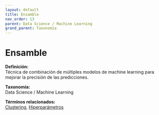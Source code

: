 ```yaml
---
layout: default
title: Ensamble
nav_order: 13
parent: Data Science / Machine Learning
grand_parent: Taxonomía
---
```


# Ensamble

**Definición:**  
Técnica de combinación de múltiples modelos de machine learning para mejorar la precisión de las predicciones.

**Taxonomía:**  
Data Science / Machine Learning

**Términos relacionados:**  
[Clustering](https://maleniski.github.io/diccionario-angl-tec-mx/docs/taxonomia/data-science-/-machine-learning/clustering.html), [Hiperparámetros](https://maleniski.github.io/diccionario-angl-tec-mx/docs/taxonomia/data-science-/-machine-learning/hiperparmetros.html)
